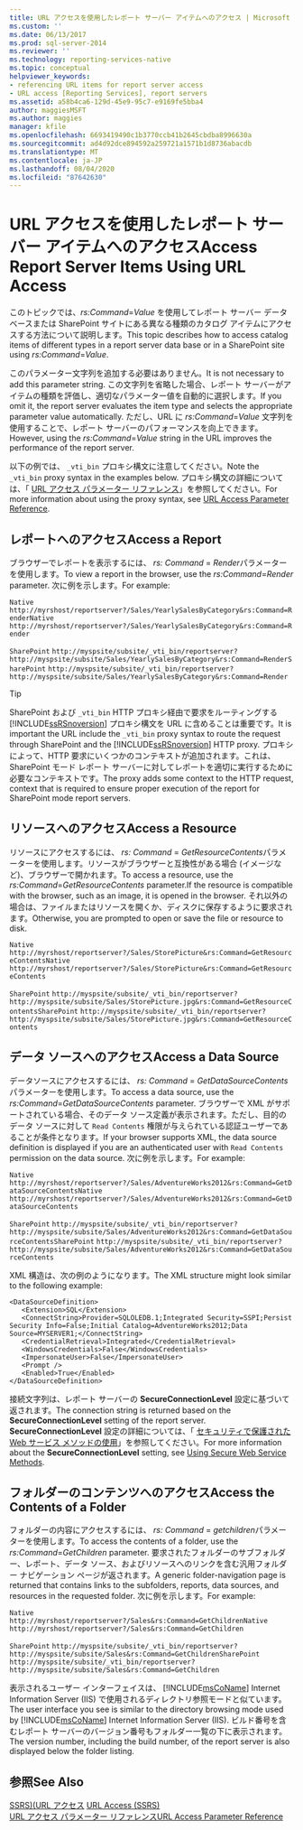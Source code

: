 ```yaml
---
title: URL アクセスを使用したレポート サーバー アイテムへのアクセス | Microsoft Docs
ms.custom: ''
ms.date: 06/13/2017
ms.prod: sql-server-2014
ms.reviewer: ''
ms.technology: reporting-services-native
ms.topic: conceptual
helpviewer_keywords:
- referencing URL items for report server access
- URL access [Reporting Services], report servers
ms.assetid: a58b4ca6-129d-45e9-95c7-e9169fe5bba4
author: maggiesMSFT
ms.author: maggies
manager: kfile
ms.openlocfilehash: 6693419490c1b3770ccb41b2645cbdba8996630a
ms.sourcegitcommit: ad4d92dce894592a259721a1571b1d8736abacdb
ms.translationtype: MT
ms.contentlocale: ja-JP
ms.lasthandoff: 08/04/2020
ms.locfileid: "87642630"
---
```

# <a name="access-report-server-items-using-url-access"></a><span data-ttu-id="b592d-102">URL アクセスを使用したレポート サーバー アイテムへのアクセス</span><span class="sxs-lookup"><span data-stu-id="b592d-102">Access Report Server Items Using URL Access</span></span>
  <span data-ttu-id="b592d-103">このトピックでは、*rs:Command*=*Value* を使用してレポート サーバー データベースまたは SharePoint サイトにある異なる種類のカタログ アイテムにアクセスする方法について説明します。</span><span class="sxs-lookup"><span data-stu-id="b592d-103">This topic describes how to access catalog items of different types in a report server data base or in a SharePoint site using *rs:Command*=*Value*.</span></span>  
  
 <span data-ttu-id="b592d-104">このパラメーター文字列を追加する必要はありません。</span><span class="sxs-lookup"><span data-stu-id="b592d-104">It is not necessary to add this parameter string.</span></span> <span data-ttu-id="b592d-105">この文字列を省略した場合、レポート サーバーがアイテムの種類を評価し、適切なパラメーター値を自動的に選択します。</span><span class="sxs-lookup"><span data-stu-id="b592d-105">If you omit it, the report server evaluates the item type and selects the appropriate parameter value automatically.</span></span> <span data-ttu-id="b592d-106">ただし、URL に *rs:Command*=*Value* 文字列を使用することで、レポート サーバーのパフォーマンスを向上できます。</span><span class="sxs-lookup"><span data-stu-id="b592d-106">However, using the *rs:Command*=*Value* string in the URL improves the performance of the report server.</span></span>  
  
 <span data-ttu-id="b592d-107">以下の例では、 `_vti_bin` プロキシ構文に注意してください。</span><span class="sxs-lookup"><span data-stu-id="b592d-107">Note the `_vti_bin` proxy syntax in the examples below.</span></span> <span data-ttu-id="b592d-108">プロキシ構文の詳細については、「 [URL アクセス パラメーター リファレンス](url-access-parameter-reference.md)」を参照してください。</span><span class="sxs-lookup"><span data-stu-id="b592d-108">For more information about using the proxy syntax, see [URL Access Parameter Reference](url-access-parameter-reference.md).</span></span>  
  
## <a name="access-a-report"></a><span data-ttu-id="b592d-109">レポートへのアクセス</span><span class="sxs-lookup"><span data-stu-id="b592d-109">Access a Report</span></span>  
 <span data-ttu-id="b592d-110">ブラウザーでレポートを表示するには、 *rs: Command* = *Render*パラメーターを使用します。</span><span class="sxs-lookup"><span data-stu-id="b592d-110">To view a report in the browser, use the *rs:Command*=*Render* parameter.</span></span> <span data-ttu-id="b592d-111">次に例を示します。</span><span class="sxs-lookup"><span data-stu-id="b592d-111">For example:</span></span>  
  
 <span data-ttu-id="b592d-112">`Native` `http://myrshost/reportserver?/Sales/YearlySalesByCategory&rs:Command=Render`</span><span class="sxs-lookup"><span data-stu-id="b592d-112">`Native` `http://myrshost/reportserver?/Sales/YearlySalesByCategory&rs:Command=Render`</span></span>  
  
 <span data-ttu-id="b592d-113">`SharePoint` `http://myspsite/subsite/_vti_bin/reportserver?http://myspsite/subsite/Sales/YearlySalesByCategory&rs:Command=Render`</span><span class="sxs-lookup"><span data-stu-id="b592d-113">`SharePoint` `http://myspsite/subsite/_vti_bin/reportserver?http://myspsite/subsite/Sales/YearlySalesByCategory&rs:Command=Render`</span></span>  
  
> [!TIP]  
>  <span data-ttu-id="b592d-114">SharePoint および `_vti_bin` HTTP プロキシ経由で要求をルーティングする [!INCLUDE[ssRSnoversion](../includes/ssrsnoversion-md.md)] プロキシ構文を URL に含めることは重要です。</span><span class="sxs-lookup"><span data-stu-id="b592d-114">It is important the URL include the `_vti_bin` proxy syntax to route the request through SharePoint and the [!INCLUDE[ssRSnoversion](../includes/ssrsnoversion-md.md)] HTTP proxy.</span></span> <span data-ttu-id="b592d-115">プロキシによって、HTTP 要求にいくつかのコンテキストが追加されます。これは、SharePoint モード レポート サーバーに対してレポートを適切に実行するために必要なコンテキストです。</span><span class="sxs-lookup"><span data-stu-id="b592d-115">The proxy adds some context to the HTTP request, context that is required to ensure proper execution of the report for SharePoint mode report servers.</span></span>  
  
## <a name="access-a-resource"></a><span data-ttu-id="b592d-116">リソースへのアクセス</span><span class="sxs-lookup"><span data-stu-id="b592d-116">Access a Resource</span></span>  
 <span data-ttu-id="b592d-117">リソースにアクセスするには、 *rs: Command* = *GetResourceContents*パラメーターを使用します。リソースがブラウザーと互換性がある場合 (イメージなど)、ブラウザーで開かれます。</span><span class="sxs-lookup"><span data-stu-id="b592d-117">To access a resource, use the *rs:Command*=*GetResourceContents* parameter.If the resource is compatible with the browser, such as an image, it is opened in the browser.</span></span> <span data-ttu-id="b592d-118">それ以外の場合は、ファイルまたはリソースを開くか、ディスクに保存するように要求されます。</span><span class="sxs-lookup"><span data-stu-id="b592d-118">Otherwise, you are prompted to open or save the file or resource to disk.</span></span>  
  
 <span data-ttu-id="b592d-119">`Native` `http://myrshost/reportserver?/Sales/StorePicture&rs:Command=GetResourceContents`</span><span class="sxs-lookup"><span data-stu-id="b592d-119">`Native` `http://myrshost/reportserver?/Sales/StorePicture&rs:Command=GetResourceContents`</span></span>  
  
 <span data-ttu-id="b592d-120">`SharePoint` `http://myspsite/subsite/_vti_bin/reportserver?http://myspsite/subsite/Sales/StorePicture.jpg&rs:Command=GetResourceContents`</span><span class="sxs-lookup"><span data-stu-id="b592d-120">`SharePoint` `http://myspsite/subsite/_vti_bin/reportserver?http://myspsite/subsite/Sales/StorePicture.jpg&rs:Command=GetResourceContents`</span></span>  
  
## <a name="access-a-data-source"></a><span data-ttu-id="b592d-121">データ ソースへのアクセス</span><span class="sxs-lookup"><span data-stu-id="b592d-121">Access a Data Source</span></span>  
 <span data-ttu-id="b592d-122">データソースにアクセスするには、 *rs: Command* = *GetDataSourceContents*パラメーターを使用します。</span><span class="sxs-lookup"><span data-stu-id="b592d-122">To access a data source, use the *rs:Command*=*GetDataSourceContents* parameter.</span></span> <span data-ttu-id="b592d-123">ブラウザーで XML がサポートされている場合、そのデータ ソース定義が表示されます。ただし、目的のデータ ソースに対して `Read Contents` 権限が与えられている認証ユーザーであることが条件となります。</span><span class="sxs-lookup"><span data-stu-id="b592d-123">If your browser supports XML, the data source definition is displayed if you are an authenticated user with `Read Contents` permission on the data source.</span></span> <span data-ttu-id="b592d-124">次に例を示します。</span><span class="sxs-lookup"><span data-stu-id="b592d-124">For example:</span></span>  
  
 <span data-ttu-id="b592d-125">`Native` `http://myrshost/reportserver?/Sales/AdventureWorks2012&rs:Command=GetDataSourceContents`</span><span class="sxs-lookup"><span data-stu-id="b592d-125">`Native` `http://myrshost/reportserver?/Sales/AdventureWorks2012&rs:Command=GetDataSourceContents`</span></span>  
  
 <span data-ttu-id="b592d-126">`SharePoint` `http://myspsite/subsite/_vti_bin/reportserver?http://myspsite/subsite/Sales/AdventureWorks2012&rs:Command=GetDataSourceContents`</span><span class="sxs-lookup"><span data-stu-id="b592d-126">`SharePoint` `http://myspsite/subsite/_vti_bin/reportserver?http://myspsite/subsite/Sales/AdventureWorks2012&rs:Command=GetDataSourceContents`</span></span>  
  
 <span data-ttu-id="b592d-127">XML 構造は、次の例のようになります。</span><span class="sxs-lookup"><span data-stu-id="b592d-127">The XML structure might look similar to the following example:</span></span>  
  
```  
<DataSourceDefinition>  
   <Extension>SQL</Extension>  
   <ConnectString>Provider=SQLOLEDB.1;Integrated Security=SSPI;Persist Security Info=False;Initial Catalog=AdventureWorks2012;Data Source=MYSERVER1;</ConnectString>  
   <CredentialRetrieval>Integrated</CredentialRetrieval>  
   <WindowsCredentials>False</WindowsCredentials>  
   <ImpersonateUser>False</ImpersonateUser>  
   <Prompt />  
   <Enabled>True</Enabled>  
</DataSourceDefinition>  
```  
  
 <span data-ttu-id="b592d-128">接続文字列は、レポート サーバーの **SecureConnectionLevel** 設定に基づいて返されます。</span><span class="sxs-lookup"><span data-stu-id="b592d-128">The connection string is returned based on the **SecureConnectionLevel** setting of the report server.</span></span> <span data-ttu-id="b592d-129">**SecureConnectionLevel** 設定の詳細については、「 [セキュリティで保護された Web サービス メソッドの使用](report-server-web-service/net-framework/using-secure-web-service-methods.md)」を参照してください。</span><span class="sxs-lookup"><span data-stu-id="b592d-129">For more information about the **SecureConnectionLevel** setting, see [Using Secure Web Service Methods](report-server-web-service/net-framework/using-secure-web-service-methods.md).</span></span>  
  
## <a name="access-the-contents-of-a-folder"></a><span data-ttu-id="b592d-130">フォルダーのコンテンツへのアクセス</span><span class="sxs-lookup"><span data-stu-id="b592d-130">Access the Contents of a Folder</span></span>  
 <span data-ttu-id="b592d-131">フォルダーの内容にアクセスするには、 *rs: Command* = *getchildren*パラメーターを使用します。</span><span class="sxs-lookup"><span data-stu-id="b592d-131">To access the contents of a folder, use the *rs:Command*=*GetChildren* parameter.</span></span> <span data-ttu-id="b592d-132">要求されたフォルダーのサブフォルダー、レポート、データ ソース、およびリソースへのリンクを含む汎用フォルダー ナビゲーション ページが返されます。</span><span class="sxs-lookup"><span data-stu-id="b592d-132">A generic folder-navigation page is returned that contains links to the subfolders, reports, data sources, and resources in the requested folder.</span></span> <span data-ttu-id="b592d-133">次に例を示します。</span><span class="sxs-lookup"><span data-stu-id="b592d-133">For example:</span></span>  
  
 <span data-ttu-id="b592d-134">`Native` `http://myrshost/reportserver?/Sales&rs:Command=GetChildren`</span><span class="sxs-lookup"><span data-stu-id="b592d-134">`Native` `http://myrshost/reportserver?/Sales&rs:Command=GetChildren`</span></span>  
  
 <span data-ttu-id="b592d-135">`SharePoint` `http://myspsite/subsite/_vti_bin/reportserver?http://myspsite/subsite/Sales&rs:Command=GetChildren`</span><span class="sxs-lookup"><span data-stu-id="b592d-135">`SharePoint` `http://myspsite/subsite/_vti_bin/reportserver?http://myspsite/subsite/Sales&rs:Command=GetChildren`</span></span>  
  
 <span data-ttu-id="b592d-136">表示されるユーザー インターフェイスは、 [!INCLUDE[msCoName](../includes/msconame-md.md)] Internet Information Server (IIS) で使用されるディレクトリ参照モードと似ています。</span><span class="sxs-lookup"><span data-stu-id="b592d-136">The user interface you see is similar to the directory browsing mode used by [!INCLUDE[msCoName](../includes/msconame-md.md)] Internet Information Server (IIS).</span></span> <span data-ttu-id="b592d-137">ビルド番号を含むレポート サーバーのバージョン番号もフォルダー一覧の下に表示されます。</span><span class="sxs-lookup"><span data-stu-id="b592d-137">The version number, including the build number, of the report server is also displayed below the folder listing.</span></span>  
  
## <a name="see-also"></a><span data-ttu-id="b592d-138">参照</span><span class="sxs-lookup"><span data-stu-id="b592d-138">See Also</span></span>  
 <span data-ttu-id="b592d-139">[SSRS&#41;&#40;URL アクセス](url-access-ssrs.md) </span><span class="sxs-lookup"><span data-stu-id="b592d-139">[URL Access &#40;SSRS&#41;](url-access-ssrs.md) </span></span>  
 [<span data-ttu-id="b592d-140">URL アクセス パラメーター リファレンス</span><span class="sxs-lookup"><span data-stu-id="b592d-140">URL Access Parameter Reference</span></span>](url-access-parameter-reference.md)  
  
  
